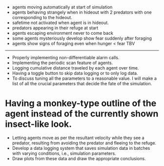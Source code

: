 * agents moving automatically at start of simulation
* agents behaving strangely when in hideout with 2 predators with one corresponding to the hideout. 
* safetime not activated when agent is in hideout.
* predators appearing in their refuge at start
* agents escaping environment never to come back
* some agents mysteriously develop show fear suddenly after foraging
* agents show signs of foraging even when hunger < fear TBV

------------------------------------------------
* Properly implementing non-differentiable alarm calls.
* Implementing the periodic scan feature of agents.
* Logging cumulative distance traveled by each agent over time.
* Having a toggle button to skip data logging or to only log data.
* To discuss tuning all the parameters to a reasonable value. I will make a list of all the crucial parameters that decide the fate of the simulation.
# Having a monkey-type outline of the agent instead of the currently shown insect-like look.
* Letting agents move as per the resultant velocity while they see a predator, resulting from avoiding the predator and fleeing to the refuge.
* Develop a data logging system that saves simulation data in batches with varying conditions, i.e., simulation parameters.
* Draw plots from these data and draw the appropriate conclusions.